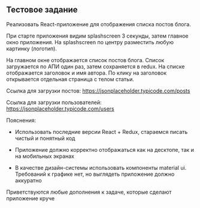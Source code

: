 ## Тестовое задание 

Реализовать React-приложение для отображения списка постов блога. 

При старте приложения видим splashscreen 3 секунды, затем главное окно приложения.  На splashscreen по центру разместить любую картинку (логотип). 

На главном окне отображается список постов блога. Список загружается по АПИ один раз, затем сохраняется в redux. На списке отображается заголовок и имя автора. По клику на заголовок открывается отдельная страница с телом статьи. 

Ссылка для загрузки постов: https://jsonplaceholder.typicode.com/posts 

Ссылка для загрузки пользователей: https://jsonplaceholder.typicode.com/users 

Пояснения: 

* Использовать последние версии React + Redux, стараемся писать чистый и понятный код 

* Приложение должно корректно отображаться как на десктопе, так и на мобильных экранах 

* В качестве дизайн-системы использовать компоненты material ui. Требований к графике нет, но выглядеть приложение должно аккуратно 

Приветствуются любые дополнения к задаче, которые сделают приложение круче 
